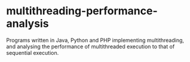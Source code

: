 # multithreading-performance-analysis

Programs written in Java, Python and PHP implementing multithreading, and analysing the performance of multithreaded execution to that of sequential execution. 
